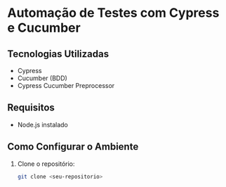 # Automação de Testes com Cypress e Cucumber

## Tecnologias Utilizadas
- Cypress
- Cucumber (BDD)
- Cypress Cucumber Preprocessor

## Requisitos
- Node.js instalado

## Como Configurar o Ambiente
1. Clone o repositório:
   ```bash
   git clone <seu-repositorio>
